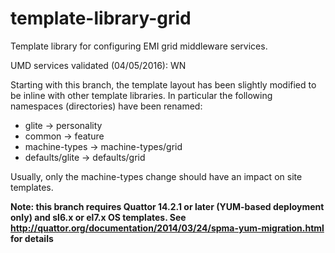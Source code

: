 template-library-grid
=====================

Template library for configuring EMI grid middleware services.

UMD services validated (04/05/2016): WN

Starting with this branch, the template layout has been slightly modified to be inline
with other template libraries. In particular the following namespaces (directories) have
been renamed:

- glite -> personality
- common -> feature
- machine-types -> machine-types/grid
- defaults/glite -> defaults/grid

Usually, only the machine-types change should have an impact on site templates.

__Note: this branch requires Quattor 14.2.1 or later (YUM-based deployment only) and sl6.x or el7.x OS templates. See http://quattor.org/documentation/2014/03/24/spma-yum-migration.html for
details__
